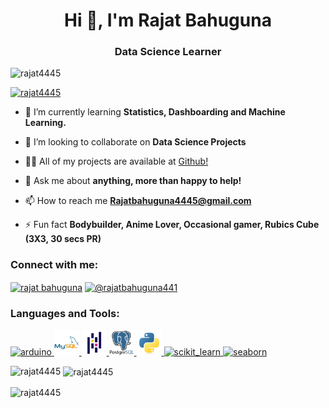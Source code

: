 <h1 align="center">Hi 👋, I'm Rajat Bahuguna</h1>
<h3 align="center">Data Science Learner</h3>

<p align="left"> <img src="https://komarev.com/ghpvc/?username=rajat4445&label=Profile%20views&color=0e75b6&style=flat" alt="rajat4445" /> </p>

<p align="left"> <a href="https://github.com/ryo-ma/github-profile-trophy"><img src="https://github-profile-trophy.vercel.app/?username=rajat4445" alt="rajat4445" /></a> </p>

- 🌱 I’m currently learning **Statistics, Dashboarding and Machine Learning.**

- 👯 I’m looking to collaborate on **Data Science Projects**

- 👨‍💻 All of my projects are available at [Github!](Github!)

- 💬 Ask me about **anything, more than happy to help!**

- 📫 How to reach me **Rajatbahuguna4445@gmail.com**

- ⚡ Fun fact **Bodybuilder, Anime Lover, Occasional gamer, Rubics Cube (3X3, 30 secs PR)**

<h3 align="left">Connect with me:</h3>
<p align="left">
<a href="https://linkedin.com/in/rajat bahuguna" target="blank"><img align="center" src="https://raw.githubusercontent.com/rahuldkjain/github-profile-readme-generator/master/src/images/icons/Social/linked-in-alt.svg" alt="rajat bahuguna" height="30" width="40" /></a>
<a href="https://www.hackerrank.com/@rajatbahuguna441" target="blank"><img align="center" src="https://raw.githubusercontent.com/rahuldkjain/github-profile-readme-generator/master/src/images/icons/Social/hackerrank.svg" alt="@rajatbahuguna441" height="30" width="40" /></a>
</p>

<h3 align="left">Languages and Tools:</h3>
<p align="left"> <a href="https://www.arduino.cc/" target="_blank" rel="noreferrer"> <img src="https://cdn.worldvectorlogo.com/logos/arduino-1.svg" alt="arduino" width="40" height="40"/> </a> <a href="https://www.mysql.com/" target="_blank" rel="noreferrer"> <img src="https://raw.githubusercontent.com/devicons/devicon/master/icons/mysql/mysql-original-wordmark.svg" alt="mysql" width="40" height="40"/> </a> <a href="https://pandas.pydata.org/" target="_blank" rel="noreferrer"> <img src="https://raw.githubusercontent.com/devicons/devicon/2ae2a900d2f041da66e950e4d48052658d850630/icons/pandas/pandas-original.svg" alt="pandas" width="40" height="40"/> </a> <a href="https://www.postgresql.org" target="_blank" rel="noreferrer"> <img src="https://raw.githubusercontent.com/devicons/devicon/master/icons/postgresql/postgresql-original-wordmark.svg" alt="postgresql" width="40" height="40"/> </a> <a href="https://www.python.org" target="_blank" rel="noreferrer"> <img src="https://raw.githubusercontent.com/devicons/devicon/master/icons/python/python-original.svg" alt="python" width="40" height="40"/> </a> <a href="https://scikit-learn.org/" target="_blank" rel="noreferrer"> <img src="https://upload.wikimedia.org/wikipedia/commons/0/05/Scikit_learn_logo_small.svg" alt="scikit_learn" width="40" height="40"/> </a> <a href="https://seaborn.pydata.org/" target="_blank" rel="noreferrer"> <img src="https://seaborn.pydata.org/_images/logo-mark-lightbg.svg" alt="seaborn" width="40" height="40"/> </a> </p>

<p><img align="left" src="https://github-readme-stats.vercel.app/api/top-langs?username=rajat4445&show_icons=true&locale=en&layout=compact" alt="rajat4445" /></p>

<p>&nbsp;<img align="center" src="https://github-readme-stats.vercel.app/api?username=rajat4445&show_icons=true&locale=en" alt="rajat4445" /></p>

<p><img align="center" src="https://github-readme-streak-stats.herokuapp.com/?user=rajat4445&" alt="rajat4445" /></p>
